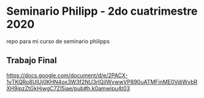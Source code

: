 # Seminario Philipp - 2do cuatrimestre 2020
repo para mi curso de seminario philipps

## Trabajo Final
https://docs.google.com/document/d/e/2PACX-1vTKQRo8UIUj0KHN4ox3W3f2NU3rIQilWvwwVP890uATMFinME0VdiWybRXH9ipzZtGkHiwgC7Zl5iae/pub#h.k0amwipu4t03
